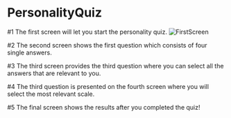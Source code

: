 # PersonalityQuiz

#1 The first screen will let you start the personality quiz. ![FirstScreen](/doc/FirstScreen.png)



#2 The second screen shows the first question which consists of four single answers.

#3 The third screen provides the third question where you can select all the answers that are relevant to you.

#4 The third question is presented on the fourth screen where you will select the most relevant scale.

#5 The final screen shows the results after you completed the quiz!



